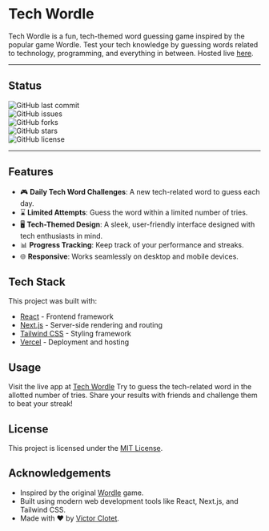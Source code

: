 # Tech Wordle

Tech Wordle is a fun, tech-themed word guessing game inspired by the popular game Wordle. Test your tech knowledge by guessing words related to technology, programming, and everything in between. Hosted live [here](https://techwordle.vercel.app/).

---

## Status

![GitHub last commit](https://img.shields.io/github/last-commit/vixclotet/Tech-Wordle)  
![GitHub issues](https://img.shields.io/github/issues/vixclotet/Tech-Wordle)  
![GitHub forks](https://img.shields.io/github/forks/vixclotet/Tech-Wordle)  
![GitHub stars](https://img.shields.io/github/stars/vixclotet/Tech-Wordle)  
![GitHub license](https://img.shields.io/github/license/vixclotet/Tech-Wordle)

---

## Features

- 🎮 **Daily Tech Word Challenges**: A new tech-related word to guess each day.
- ⌛ **Limited Attempts**: Guess the word within a limited number of tries.
- 🖥️ **Tech-Themed Design**: A sleek, user-friendly interface designed with tech enthusiasts in mind.
- 📊 **Progress Tracking**: Keep track of your performance and streaks.
- 🌐 **Responsive**: Works seamlessly on desktop and mobile devices.

## Tech Stack

This project was built with:

- [React](https://reactjs.org/) - Frontend framework
- [Next.js](https://nextjs.org/) - Server-side rendering and routing
- [Tailwind CSS](https://tailwindcss.com/) - Styling framework
- [Vercel](https://vercel.com/) - Deployment and hosting

## Usage

Visit the live app at [Tech Wordle](https://techwordle.vercel.app/) 
Try to guess the tech-related word in the allotted number of tries. Share your results with friends and challenge them to beat your streak!

## License

This project is licensed under the [MIT License](https://github.com/vixclotet/Tech-Wordle/blob/main/LICENSE).

## Acknowledgements

- Inspired by the original [Wordle](https://www.nytimes.com/games/wordle/index.html) game.
- Built using modern web development tools like React, Next.js, and Tailwind CSS.
- Made with ❤️ by [Victor Clotet](https://github.com/vixclotet).
